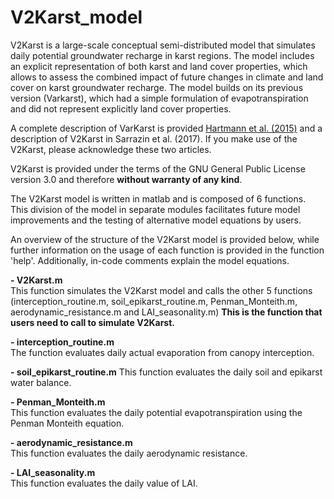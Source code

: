 # V2Karst_model

V2Karst is a large-scale conceptual semi-distributed model that simulates daily potential groundwater recharge in karst regions. The model includes an explicit representation of both karst and land cover properties, which allows to assess the combined impact of future changes in climate and land cover on karst groundwater recharge. The model builds on its previous version (Varkarst), which had a simple formulation of evapotranspiration and did not represent explicitly land cover properties.

A complete description of VarKarst is provided [Hartmann et al. (2015)](https://doi.org/10.5194/gmd-8-1729-2015) and a description of V2Karst in Sarrazin et al. (2017). If you make use of the V2Karst, please acknowledge these two articles.

V2Karst is provided under the terms of the GNU General Public License version 3.0 and therefore **without warranty of any kind**.

The V2Karst model is written in matlab and is composed of 6 functions. This division of the model in separate modules facilitates future model improvements and the testing of alternative model equations by users.

An overview of the structure of the V2Karst model is provided below, while further information on the usage of each function is provided in the function 'help'. Additionally, in-code comments explain the model equations.

**- V2Karst.m**<br />
This function simulates the V2Karst model and calls the other 5 functions (interception_routine.m, soil_epikarst_routine.m, Penman_Monteith.m, aerodynamic_resistance.m and LAI_seasonality.m)
**This is the function that users need to call to simulate V2Karst.**

**- interception_routine.m**<br />
The function evaluates daily actual evaporation from canopy interception.

**- soil_epikarst_routine.m**
This function evaluates the daily soil and epikarst water balance.

**- Penman_Monteith.m**<br />
This function evaluates the daily potential evapotranspiration using the Penman Monteith equation.

**- aerodynamic_resistance.m**<br />
This function evaluates the daily aerodynamic resistance.

**- LAI_seasonality.m**<br />
This function evaluates the daily value of LAI.

